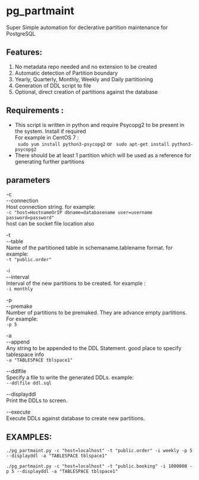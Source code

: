 # pg_partmaint
Super Simple automation for declerative partition maintenance for PostgreSQL

## Features:
1. No metadata repo needed and no extension to be created
2. Automatic detection of Partition boundary
3. Yearly, Quarterly, Monthly, Weekly and Daily partitioning
4. Generation of DDL script to file
5. Optional, direct creation of partitions against the database

## Requirements :
* This script is written in python and require Psycopg2 to be present in the system. Install if required<br>
  For example in CentOS 7 :<br>
  ``` sudo yum install python3-psycopg2```
  or
  ``` sudo apt-get install python3-psycopg2```
* There should be at least 1 partition which will be used as a reference for generating further partitions

## parameters
-c  
--connection  
Host connection string. for example:  
`-c "host=HostnameOrIP dbname=databasename user=username password=password"`  
host can be socket file location also

-t  
--table  
Name of the partitioned table in schemaname.tablename format. for example:  
`-t "public.order"`  

-i  
--interval  
Interval of the new partitions to be created. for example :  
`-i monthly`

-p  
--premake  
Number of partitions to be premaked. They are advance empty partitions.  For example:  
`-p 5`

-a  
--append  
Any string to be appended to the DDL Statement. good place to specify tablespace info  
`-a "TABLESPACE tblspace1"`

--ddlfile  
Specify a file to write the generated DDLs. example:  
`--ddlfile ddl.sql`

--displayddl  
Print the DDLs to screen.

--execute  
Execute DDLs against database to create new partitions.

## EXAMPLES:

```./pg_partmaint.py -c "host=localhost" -t "public.order" -i weekly -p 5 --displayddl -a "TABLESPACE tblspace1"```

```./pg_partmaint.py -c "host=localhost" -t "public.booking" -i 1000000 -p 5 --displayddl -a "TABLESPACE tblspace1"```
